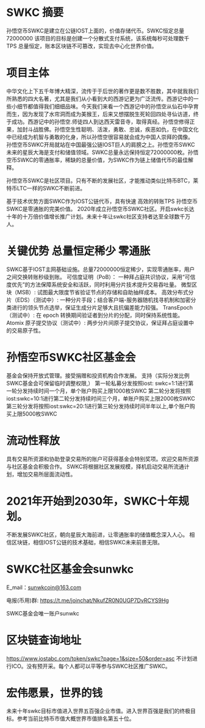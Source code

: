 # SWKC 摘要   
孙悟空币SWKC是建立在公链IOST上面的，价值存储代币。SWKC恒定总量72000000
该项目的目标是创建一个分散式支付系统，该系统每秒可处理数千TPS  总量恒定，账本区块链不可篡改，实现去中心化世界价值。

# 项目主体 

中华文化上下五千年博大精深，流传于于后世的著作更是数不胜数，其中就我我们所熟悉的四大名著，尤其是我们从小看到大的西游记更为广泛流传。西游记中的一些小细节都值得我们细细品味。今天我们来看一个西游记中的孙悟空从仙石中孕育而生，因为发现了水帘洞而成为美猴王，后来又想摆脱生死轮回四处寻仙访道，终于成功。西游记中的孙悟空.师徒四人到达西天雷音寺，取得真经。孙悟空修得正果，加封斗战胜佛。孙悟空生性聪明、活泼，勇敢、忠诚，疾恶如仇，在中国文化中已经成为机智与勇敢的化身，所以孙悟空很容易就会成为中国人崇拜的偶像。
孙悟空币SWKC开局就站在中国最强公链IOST巨人的肩膀之上。孙悟空币SWKC未来的星辰大海是支付和储值领域。SWKC总量永远保持恒定72000000枚。孙悟空币SWKC的零通胀率，稀缺的总量价值，为SWKC作为链上储值代币的最佳解释。

   孙悟空币SWKC是社区项目。只有不断的发展社区，才能推动类似比特币BTC，莱特币LTC一样的SWKC不断前进。

   基于技术优势方面SWKC作为IOST公链代币，具有快速 高效的转账TPS 孙悟空币SWKC是零通胀的完美价值。
2020年成立孙悟空币SWKC社区。开启swkc长达十年的十万倍价值增长推广计划。未来十年让swkc社区支持者达至全球数千万人。
# 关键优势 总量恒定稀少 零通胀 
  SWKC基于IOST主网基础设施。总量72000000恒定稀少，实现零通胀率，用户之间交换转账秒级到账。
  可信度证明（PoB）： 一种拜占庭共识协议，采用“可信度优先”的方法保障系统安全和活跃，同时利用分片技术提升交易吞吐量。
微型区块（MSB）: 试图最大限度节省验证节点的存储和自助抽样成本。
高效分布式分片（EDS）（测试中）: 一种分片手段；结合客户端-服务器随机找寻机制和加密分类进行的领头节点选举，保证生成分片足够大且抗偏差能力较强。
TransEpoch（测试中）: 在 epoch 转换期间验证者到分片的分配，同时保持系统性能。
Atomix 原子提交协议（测试中）: 两步分片间原子提交协议，保证拜占庭设置中的交易原子性。
# 孙悟空币SWKC社区基金会
   
 基金会保持开放式管理。接受捐赠和投资机构合作发展。
 支持（实际分发比例SWKC基金会可保留临时调整权限,）
 第一轮私募分发按照iost: swkc=1:1进行第一轮分发持续时间一个月，单个账户购买上限1000枚SWKC
     第二轮分发将按照iost:swkc=10:1进行第二轮分发持续时间三个月，单账户购买上限2000枚SWKC
         第三轮分发将按照iost:swkc=20:1进行第三轮分发持续时间半年以上,单个账户购买上限5000枚SWKC
         
 # 流动性释放        
 具有交易所资源和协助登录交易所的账户可获得基金会特别奖项。欢迎交易所资源与社区基金会积极合作。
 SWKC将根据社区发展规模，择机启动交易所流通计划，增加交易所层面流动性。

# 2021年开始到2030年，SWKC十年规划。

  不断发展SWKC社区，朝向星辰大海前进，让零通胀率的储值概念深入人心。
  相信区块链，相信IOST公链的技术基础，相信SWKC未来前景无限。

# SWKC社区基金会sunwkc

 E_mail：sunwkcoin@163.com

 电报(币用)群:
 https://t.me/joinchat/NkufZR0N0UGP7DvRCYS9Hg
 
 SWKC基金会唯一账户sunwkc

# 区块链查询地址
https://www.iostabc.com/token/swkc?page=1&size=50&order=asc
不计划进行ICO。没有预开采。每个人都可以平等参与SWKC社区推广SWKC。

# 宏伟愿景，世界的钱
未来十年swkc目标市值进入世界五百强企业市值。进入世界百强是我们的终极目标。参考当前比特币市值大概世界市值排名第五十位。


